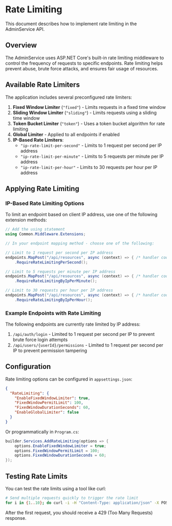 # Rate Limiting

This document describes how to implement rate limiting in the AdminService API.

## Overview

The AdminService uses ASP.NET Core's built-in rate limiting middleware to control the frequency of requests to specific endpoints. Rate limiting helps prevent abuse, brute force attacks, and ensures fair usage of resources.

## Available Rate Limiters

The application includes several preconfigured rate limiters:

1. **Fixed Window Limiter** (`"fixed"`) - Limits requests in a fixed time window
2. **Sliding Window Limiter** (`"sliding"`) - Limits requests using a sliding time window
3. **Token Bucket Limiter** (`"token"`) - Uses a token bucket algorithm for rate limiting
4. **Global Limiter** - Applied to all endpoints if enabled
5. **IP-Based Rate Limiters**:
   - `"ip-rate-limit-per-second"` - Limits to 1 request per second per IP address
   - `"ip-rate-limit-per-minute"` - Limits to 5 requests per minute per IP address
   - `"ip-rate-limit-per-hour"` - Limits to 30 requests per hour per IP address

## Applying Rate Limiting

### IP-Based Rate Limiting Options

To limit an endpoint based on client IP address, use one of the following extension methods:

```csharp
// Add the using statement
using Common.Middleware.Extensions;

// In your endpoint mapping method - choose one of the following:

// Limit to 1 request per second per IP address
endpoints.MapPost("/api/resources", async (context) => { /* handler code */ })
    .RequireRateLimitingPerSecond();

// Limit to 5 requests per minute per IP address
endpoints.MapPost("/api/resources", async (context) => { /* handler code */ })
    .RequireRateLimitingByIpPerMinute();

// Limit to 30 requests per hour per IP address
endpoints.MapPost("/api/resources", async (context) => { /* handler code */ })
    .RequireRateLimitingByIpPerHour();
```

### Example Endpoints with Rate Limiting

The following endpoints are currently rate limited by IP address:

1. `/api/auth/login` - Limited to 1 request per second per IP to prevent brute force login attempts
2. `/api/users/{userId}/permissions` - Limited to 1 request per second per IP to prevent permission tampering

## Configuration

Rate limiting options can be configured in `appsettings.json`:

```json
{
  "RateLimiting": {
    "EnableFixedWindowLimiter": true,
    "FixedWindowPermitLimit": 100,
    "FixedWindowDurationSeconds": 60,
    "EnableGlobalLimiter": false
  }
}
```

Or programmatically in `Program.cs`:

```csharp
builder.Services.AddRateLimiting(options => {
    options.EnableFixedWindowLimiter = true;
    options.FixedWindowPermitLimit = 100;
    options.FixedWindowDurationSeconds = 60;
});
```

## Testing Rate Limits

You can test the rate limits using a tool like curl:

```bash
# Send multiple requests quickly to trigger the rate limit
for i in {1..10}; do curl -i -H "Content-Type: application/json" -X POST -d '{"username":"test","password":"test"}' http://localhost:5000/api/auth/login; done
```

After the first request, you should receive a 429 (Too Many Requests) response.
